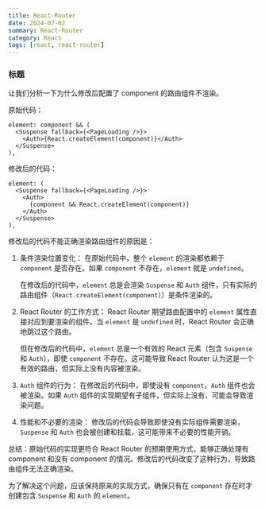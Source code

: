 ```yaml
---
title: React-Router
date: 2024-07-02
summary: React-Router
category: React
tags: [react, react-router]
---
```


### 标题

让我们分析一下为什么修改后配置了 component 的路由组件不渲染。

原始代码：

```tsx
element: component && (
  <Suspense fallback={<PageLoading />}>
    <Auth>{React.createElement(component)}</Auth>
  </Suspense>
),
```

修改后的代码：

```tsx
element: (
  <Suspense fallback={<PageLoading />}>
    <Auth>
      {component && React.createElement(component)}
    </Auth>
  </Suspense>
),
```

修改后的代码不能正确渲染路由组件的原因是：

1. 条件渲染位置变化：
   在原始代码中，整个 `element` 的渲染都依赖于 `component` 是否存在。如果 `component` 不存在，`element` 就是 `undefined`。

   在修改后的代码中，`element` 总是会渲染 `Suspense` 和 `Auth` 组件，只有实际的路由组件（`React.createElement(component)`）是条件渲染的。

2. React Router 的工作方式：
   React Router 期望路由配置中的 `element` 属性直接对应到要渲染的组件。当 `element` 是 `undefined` 时，React Router 会正确地跳过这个路由。

   但在修改后的代码中，`element` 总是一个有效的 React 元素（包含 `Suspense` 和 `Auth`），即使 `component` 不存在。这可能导致 React Router 认为这是一个有效的路由，但实际上没有内容被渲染。

3. `Auth` 组件的行为：
   在修改后的代码中，即使没有 `component`，`Auth` 组件也会被渲染。如果 `Auth` 组件的实现期望有子组件，但实际上没有，可能会导致渲染问题。

4. 性能和不必要的渲染：
   修改后的代码会导致即使没有实际组件需要渲染，`Suspense` 和 `Auth` 也会被创建和挂载，这可能带来不必要的性能开销。

总结：原始代码的实现更符合 React Router 的预期使用方式，能够正确处理有 component 和没有 component 的情况。修改后的代码改变了这种行为，导致路由组件无法正确渲染。

为了解决这个问题，应该保持原来的实现方式，确保只有在 `component` 存在时才创建包含 `Suspense` 和 `Auth` 的 `element`。
